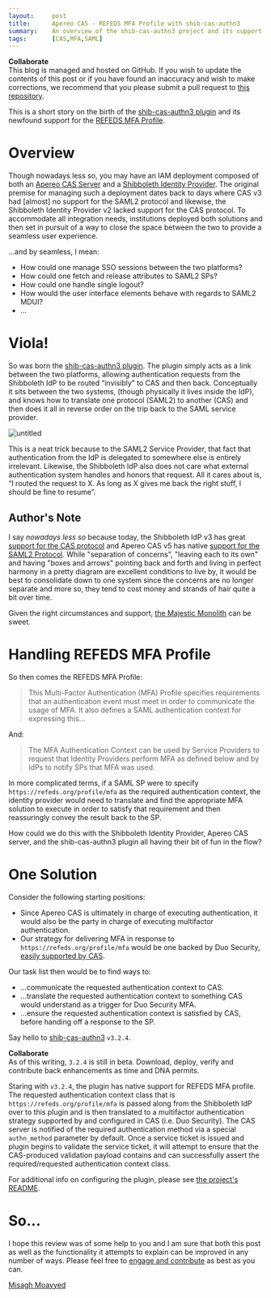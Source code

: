 ```yaml
---
layout:     post
title:      Apereo CAS - REFEDS MFA Profile with shib-cas-authn3
summary:    An overview of the shib-cas-authn3 project and its support for the REFEDS MFA profile with both the Shibboleth Identity Provider and Apereo CAS lending a hand.
tags:       [CAS,MFA,SAML]
---
```


<div class="alert alert-success">
<strong>Collaborate</strong><br/>This blog is managed and hosted on GitHub. If you wish to update the contents of this post or if you have found an inaccuracy and wish to make corrections, we recommend that you please submit a pull request to <a href="https://github.com/apereo/apereo.github.io">this repository</a>.
</div>

This is a short story on the birth of the [shib-cas-authn3 plugin](https://github.com/Unicon/shib-cas-authn3) and its newfound support for the [REFEDS MFA Profile](https://refeds.org/profile/mfa).

# Overview

Though nowadays less so, you may have an IAM deployment composed of both an [Apereo CAS Server](https://github.com/apereo/cas) and a [Shibboleth Identity Provider](https://www.shibboleth.net/). The original premise for managing such a deployment dates back to days where CAS v3 had [almost] no support for the SAML2 protocol and likewise, the Shibboleth Identity Provider v2 lacked support for the CAS protocol. To accommodate all integration needs, institutions deployed both solutions and then set in pursuit of a way to close the space between the two to provide a seamless user experience.

...and by seamless, I mean:

- How could one manage SSO sessions between the two platforms?
- How could one fetch and release attributes to SAML2 SPs?
- How could one handle single logout?
- How would the user interface elements behave with regards to SAML2 MDUI?
- ...

# Viola!

So was born the [shib-cas-authn3 plugin](https://github.com/Unicon/shib-cas-authn3). The plugin simply acts as a link between the two platforms, allowing authentication requests from the Shibboleth IdP to be routed “invisibly” to CAS and then back. Conceptually it sits between the two systems, (though physically it lives inside the IdP), and knows how to translate one protocol (SAML2) to another (CAS) and then does it all in reverse order on the trip back to the SAML service provider.

![untitled](https://user-images.githubusercontent.com/1205228/36662801-d91e9aa6-1af4-11e8-9206-7f4b88632173.png)

This is a neat trick because to the SAML2 Service Provider, that fact that authentication from the IdP is delegated to somewhere else is entirely irrelevant. Likewise, the Shibboleth IdP also does not care what external authentication system handles and honors that request. All it cares about is, “I routed the request to X. As long as X gives me back the right stuff, I should be fine to resume”.

## Author's Note

I say *nowadays less so* because today, the Shibboleth IdP v3 has great [support for the CAS protocol](https://wiki.shibboleth.net/confluence/display/IDP30/CasProtocolConfiguration) and Apereo CAS v5 has native [support for the SAML2 Protocol](https://apereo.github.io/cas/development/installation/Configuring-SAML2-Authentication.html). While "separation of concerns", "leaving each to its own" and having "boxes and arrows" pointing back and forth and living in perfect harmony in a pretty diagram are excellent conditions to live by, it would be best to consolidate down to one system since the concerns are no longer separate and more so, they tend to cost money and strands of hair quite a bit over time.

Given the right circumstances and support, [the Majestic Monolith](https://m.signalvnoise.com/the-majestic-monolith-29166d022228) can be sweet.

# Handling REFEDS MFA Profile

So then comes the REFEDS MFA Profile:

> This Multi-Factor Authentication (MFA) Profile specifies requirements that an authentication event must meet in order to communicate the usage of MFA. It also defines a SAML authentication context for expressing this...

And:

> The MFA Authentication Context can be used by Service Providers to request that Identity Providers perform MFA as defined below and by IdPs to notify SPs that MFA was used.

In more complicated terms, if a SAML SP were to specify `https://refeds.org/profile/mfa` as the required authentication context, the identity provider would need to translate and find the appropriate MFA solution to execute in order to satisfy that requirement and then reassuringly convey the result back to the SP.

How could we do this with the Shibboleth Identity Provider, Apereo CAS server, and the shib-cas-authn3 plugin all having their bit of fun in the flow?

# One Solution

Consider the following starting positions:

- Since Apereo CAS is ultimately in charge of executing authentication, it would also be the party in charge of executing multifactor authentication.
- Our strategy for delivering MFA in response to `https://refeds.org/profile/mfa` would be one backed by Duo Security, [easily supported by CAS](https://apereo.github.io/2018/01/08/cas-mfa-duosecurity/).

Our task list then would be to find ways to:

- ...communicate the requested authentication context to CAS.
- ...translate the requested authentication context to something CAS would understand as a trigger for Duo Security MFA.
- ...ensure the requested authentication context is satisfied by CAS, before handing off a response to the SP.

Say hello to [shib-cas-authn3](https://github.com/Unicon/shib-cas-authn3#handling-refeds-mfa-profile) `v3.2.4`.

<div class="alert alert-info">
<strong>Collaborate</strong><br/>As of this writing, <code>3.2.4</code> is still in beta. Download, deploy, verify and contribute back enhancements as time and DNA permits.
</div>

Staring with `v3.2.4`, the plugin has native support for REFEDS MFA profile. The requested authentication context class that is `https://refeds.org/profile/mfa` is passed along from the Shibboleth IdP over to this plugin and is then translated to a multifactor authentication strategy supported by and configured in CAS (i.e. Duo Security). The CAS server is notified of the required authentication method via a special `authn_method` parameter by default. Once a service ticket is issued and plugin begins to validate the service ticket, it will attempt to ensure that the CAS-produced validation payload contains and can successfully assert the required/requested authentication context class.

For additional info on configuring the plugin, please see [the project's README](https://github.com/Unicon/shib-cas-authn3#handling-refeds-mfa-profile).

# So...

I hope this review was of some help to you and I am sure that both this post as well as the functionality it attempts to explain can be improved in any number of ways. Please feel free to [engage and contribute](https://apereo.github.io/cas/developer/Contributor-Guidelines.html) as best as you can.


[Misagh Moayyed](https://twitter.com/misagh84)